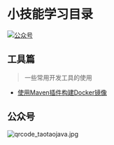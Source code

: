 # 小技能学习目录
<p>
    <a href="#公众号"><img src="https://cdn.nlark.com/yuque/0/2021/png/1429632/1638255656789-bbd7851a-991a-4fd6-b989-a180fe4bb797.png#clientId=uc36343ab-3d20-4&crop=0&crop=0&crop=1&crop=1&from=drop&id=ucc539bff&margin=%5Bobject%20Object%5D&name=taotao-java.png&originHeight=83&originWidth=500&originalType=binary&ratio=1&rotation=0&showTitle=false&size=9416&status=done&style=none&taskId=u35e69723-0e8b-4117-bf9d-6df6a075785&title=" alt="公众号"></a>
</p>



## 工具篇
> 一些常用开发工具的使用

- [使用Maven插件构建Docker镜像]()


## 公众号
![qrcode_taotaojava.jpg](https://cdn.nlark.com/yuque/0/2021/jpeg/1429632/1638254089081-4f0a906d-6517-4fd9-bc99-1114987bdda6.jpeg#clientId=u325224f6-9dd7-4&crop=0&crop=0&crop=1&crop=1&from=paste&height=344&id=udc4ceb58&margin=%5Bobject%20Object%5D&name=qrcode_taotaojava.jpg&originHeight=344&originWidth=344&originalType=binary&ratio=1&rotation=0&showTitle=false&size=8235&status=done&style=none&taskId=u87b7e033-d255-49fa-b048-f3b89893314&title=&width=344)
